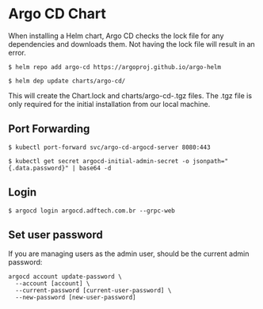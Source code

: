 # Argo CD Chart

When installing a Helm chart, Argo CD checks the lock file for any dependencies and downloads them. Not having the lock file will result in an error.

```
$ helm repo add argo-cd https://argoproj.github.io/argo-helm
```

```
$ helm dep update charts/argo-cd/
```

This will create the Chart.lock and charts/argo-cd-<version>.tgz files. The .tgz file is only required for the initial installation from our local machine.

## Port Forwarding

```
$ kubectl port-forward svc/argo-cd-argocd-server 8080:443
```

```
$ kubectl get secret argocd-initial-admin-secret -o jsonpath="{.data.password}" | base64 -d
```

## Login

```
$ argocd login argocd.adftech.com.br --grpc-web
```

## Set user password

If you are managing users as the admin user, <current-user-password> should be the current admin password:

```
argocd account update-password \
  --account [account] \
  --current-password [current-user-password] \
  --new-password [new-user-password]
```
